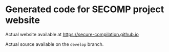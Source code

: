 # Generated code for SECOMP project website

Actual website available at https://secure-compilation.github.io

Actual source available on the `develop` branch.

